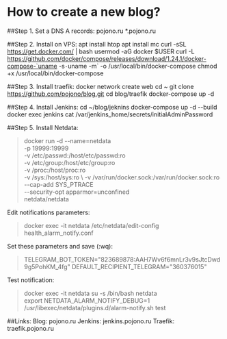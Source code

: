 # How to create a new blog?

##Step 1. Set a DNS A records:
pojono.ru 
*.pojono.ru 

##Step 2. Install on VPS:
apt install htop
apt install mc
curl -sSL https://get.docker.com/ | bash
usermod -aG docker $USER
curl -L https://github.com/docker/compose/releases/download/1.24.1/docker-compose-`uname -s`-`uname -m` -o /usr/local/bin/docker-compose
chmod +x /usr/local/bin/docker-compose

##Step 3. Install traefik:
docker network create web
cd ~
git clone https://github.com/pojono/blog.git
cd blog/traefik
docker-compose up -d

##Step 4. Install Jenkins:
cd ~/blog/jeknins
docker-compose up -d --build
docker exec jenkins cat /var/jenkins_home/secrets/initialAdminPassword

##Step 5. Install Netdata:
> docker run -d --name=netdata \
  -p 19999:19999 \
  -v /etc/passwd:/host/etc/passwd:ro \
  -v /etc/group:/host/etc/group:ro \
  -v /proc:/host/proc:ro \
  -v /sys:/host/sys:ro \ 
  -v /var/run/docker.sock:/var/run/docker.sock:ro \
  --cap-add SYS_PTRACE \
  --security-opt apparmor=unconfined \
  netdata/netdata

Edit notifications parameters:
> docker exec -it netdata /etc/netdata/edit-config health_alarm_notify.conf 

Set these parameters and save (:wq):      
> TELEGRAM_BOT_TOKEN="823689878:AAH7Wv6f6mnLr3v9sJtcDwd9g5PohKM_4fg"
  DEFAULT_RECIPIENT_TELEGRAM="360376015"  

Test notification:

> docker exec -it netdata su -s /bin/bash netdata \
 export NETDATA_ALARM_NOTIFY_DEBUG=1 \
 /usr/libexec/netdata/plugins.d/alarm-notify.sh test


##Links:
Blog: pojono.ru
Jenkins: jenkins.pojono.ru
Traefik: traefik.pojono.ru